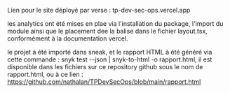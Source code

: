 Lien pour le site déployé par verse : tp-dev-sec-ops.vercel.app

les analytics ont été mises en plae via l'installation du package, l'import du module ainsi que le placement dee la balise <Analytics/> dans le fichier layout.tsx, conformément à la documentation vercel.

le projet à été importé dans sneak, et le rapport HTML à été généré via cette commande : snyk test --json | snyk-to-html -o rapport.html,
il est disponible dans les fichiers sur ce repository github sous le nom de rapport.html, ou à ce lien : https://github.com/nathalan/TPDevSecOps/blob/main/rapport.html